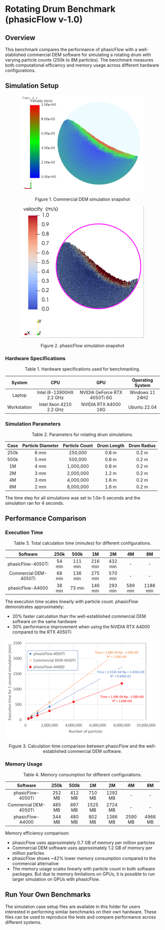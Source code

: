 # Rotating Drum Benchmark (phasicFlow v-1.0)

## Overview

This benchmark compares the performance of phasicFlow with a well-stablished commercial DEM software for simulating a rotating drum with varying particle counts (250k to 8M particles). The benchmark measures both computational efficiency and memory usage across different hardware configurations.

## Simulation Setup

<div align="center">
    <img src="./images/commericalDEMsnapshot.png" style="width: 400px;" />
    <div align="center">  
        <p>Figure 1. Commercial DEM simulation snapshot</p>
    </div>
</div>

<div align="center">
    <img src="./images/phasicFlow_snapshot.png" style="width: 400px;" />
    <div align="center">  
        <p>Figure 2. phasicFlow simulation snapshot</p>
    </div>
</div>

### Hardware Specifications

<div align="center">
    Table 1. Hardware specifications used for benchmarking.
</div>

|  System     |           CPU            |             GPU              | Operating System |
| :---------: | :----------------------: | :--------------------------: | :--------------: |
|   Laptop    | Intel i9-13900HX 2.2 GHz | NVIDIA GeForce RTX 4050Ti 6G | Windows 11 24H2  |
| Workstation | Intel Xeon 4210 2.2 GHz  |     NVIDIA RTX A4000 16G     |   Ubuntu 22.04   |

### Simulation Parameters

<div align="center">
    Table 2. Parameters for rotating drum simulations.
</div>

| Case     | Particle Diameter | Particle Count | Drum Length | Drum Radius |
| :-------: | :---------------: | :--------------: | :------------------: | :------------------: |
| 250k     | 6 mm              | 250,000        | 0.8 m       | 0.2 m       |
| 500k     | 5 mm              | 500,000        | 0.8 m       | 0.2 m       |
| 1M       | 4 mm              | 1,000,000      | 0.8 m       | 0.2 m       |
| 2M       | 3 mm              | 2,000,000      | 1.2 m       | 0.2 m       |
| 4M       | 3 mm              | 4,000,000      | 1.6 m       | 0.2 m       |
| 8M       | 2 mm              | 8,000,000      | 1.6 m       | 0.2 m       |

The time step for all simulations was set to 1.0e-5 seconds and the simulation ran for 4 seconds.

## Performance Comparison

### Execution Time

<div align="center">
    Table 3. Total calculation time (minutes) for different configurations.
</div>

|     Software      | 250k   | 500k   | 1M     | 2M     | 4M     | 8M      |
| :---------------: | :----: | :-----: | :-----: | :-----: | :-----: | :------: |
| phasicFlow-4050Ti | 54 min | 111 min | 216 min | 432 min | -       | -        |
| Commercial DEM-4050Ti | 68 min | 136 min | 275 min | 570 min | -       | -        |
| phasicFlow-A4000  | 38 min | 73 min  | 146 min | 293 min | 589 min | 1188 min |

The execution time scales linearly with particle count. phasicFlow demonstrates approximately:

- 20% faster calculation than the well-established commercial DEM software on the same hardware
- 30% performance improvement when using the NVIDIA RTX A4000 compared to the RTX 4050Ti

<div align="center">
    <img src="./images/performance1.png" style="width: 500px;" />
    <p>Figure 3. Calculation time comparison between phasicFlow and the well-established commercial DEM software.</p>
</div>

### Memory Usage

<div align="center">
    Table 4. Memory consumption for different configurations.
</div>

|     Software      | 250k   | 500k   | 1M      | 2M      | 4M      | 8M      |
| :---------------: | :-----: | :-----: | :-----: | :-----: | :-----: | :-----: |
| phasicFlow-4050Ti | 252 MB  | 412 MB  | 710 MB  | 1292 MB | -       | -       |
| Commercial DEM-4050Ti | 485 MB | 897 MB | 1525 MB | 2724 MB | -       | -       |
| phasicFlow-A4000  | 344 MB  | 480 MB  | 802 MB  | 1386 MB | 2590 MB | 4966 MB |

Memory efficiency comparison:

- phasicFlow uses approximately 0.7 GB of memory per million particles
- Commercial DEM software uses approximately 1.2 GB of memory per million particles
- phasicFlow shows ~42% lower memory consumption compared to the commercial alternative
- The memory usage scales linearly with particle count in both software packages. But due to memory limitations on GPUs, it is possible to run larger simulation on GPUs with phasicFlow.

## Run Your Own Benchmarks

The simulation case setup files are available in this folder for users interested in performing similar benchmarks on their own hardware. These files can be used to reproduce the tests and compare performance across different systems.
